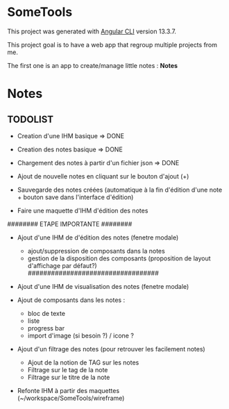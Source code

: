 # SomeTools

This project was generated with [Angular CLI](https://github.com/angular/angular-cli) version 13.3.7.

This project goal is to have a web app that regroup multiple projects from me.

The first one is an app to create/manage little notes : **Notes**

# Notes

## TODOLIST  

- Creation d'une IHM basique => DONE
- Creation des notes basique => DONE
- Chargement des notes à partir d'un fichier json => DONE

- Ajout de nouvelle notes en cliquant sur le bouton d'ajout (+)
- Sauvegarde des notes créées (automatique à la fin d'édition d'une note + bouton save dans l'interface d'édition)

- Faire une maquette d'IHM d'édition des notes

######## ETAPE IMPORTANTE ########
- Ajout d'une IHM de d'édition des notes (fenetre modale)
    - ajout/suppression de composants dans la notes
    - gestion de la disposition des composants (proposition de layout d'affichage par défaut?)
##################################

- Ajout d'une IHM de visualisation des notes (fenetre modale)
- Ajout de composants dans les notes :
    - bloc de texte
    - liste
    - progress bar
    - import d'image (si besoin ?) / icone ?
- Ajout d'un filtrage des notes (pour retrouver les facilement notes)
    - Ajout de la notion de TAG sur les notes
    - Filtrage sur le tag de la note
    - Filtrage sur le titre de la note

- Refonte IHM à partir des maquettes (~/workspace/SomeTools/wireframe)